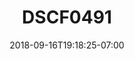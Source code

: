 ---
title: DSCF0491
date: 2018-09-16T19:18:25-07:00
draft: false
location: Cle Elum, WA
img_url: https://d17enza3bfujl8.cloudfront.net/DSCF0491.jpg
original_fn: ""
tags:
- Cle Elum, WA
- Kenai
- Olives
- dogs

---